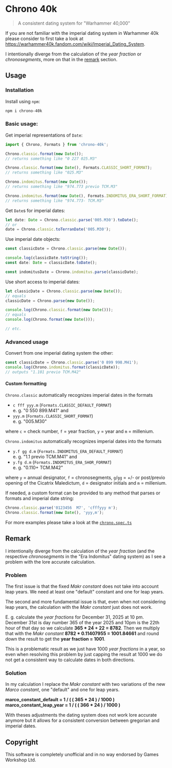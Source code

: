 # Chrono 40k

> A consistent dating system for "Warhammer 40,000"

If you are not familiar with the imperial dating system in Warhammer 40k please consider to first take a look at https://warhammer40k.fandom.com/wiki/Imperial_Dating_System.

I intentionally diverge from the calculation of the _year fraction_ or _chronosegments_, more on that in the [remark](#remark) section.

## Usage

### Installation

Install using `npm`:

```sh
npm i chrono-40k
```

### Basic usage:

Get imperial representations of `Date`:

```ts
import { Chrono, Formats } from 'chrono-40k';

Chrono.classic.format(new Date());
// returns something like "0 227 025.M3"

Chrono.classic.format(new Date(), Formats.CLASSIC_SHORT_FORMAT);
// returns something like "025.M3"

Chrono.indomitus.format(new Date());
// returns something like "974.773 previo TCM.M3"

Chrono.indomitus.format(new Date(), Formats.INDOMITUS_ERA_SHORT_FORMAT);
// returns something like "974.773- TCM.M3"
```

Get `Date`s for imperial dates:

```ts
let date: Date = Chrono.classic.parse('005.M30').toDate();
// or
date = Chrono.classic.toTerranDate('005.M30');
```

Use imperial date objects:

```ts
const classicDate = Chrono.classic.parse(new Date());

console.log(classicDate.toString());
const date: Date = classicDate.toDate();

const indomitusDate = Chrono.indomitus.parse(classicDate);
```

Use short access to imperial dates:

```ts
let classicDate = Chrono.classic.parse(new Date());
// equals
classicDate = Chrono.parse(new Date());

console.log(Chrono.classic.format(new Date()));
// equals
console.log(Chrono.format(new Date()));

// etc.
```

### Advanced usage

Convert from one imperial dating system the other:

```ts
const classicDate = Chrono.classic.parse('0 899 998.M41');
console.log(Chrono.indomitus.format(classicDate));
// outputs "1.101 previo TCM.M42"
```

#### Custom formatting

`Chrono.classic` automatically recognizes imperial dates in the formats

- `c fff yyy.m` (`Formats.CLASSIC_DEFAULT_FORMAT`) \
  e. g. "0 550 899.M41" and
- `yyy.m` (`Formats.CLASSIC_SHORT_FORMAT`) \
  e. g. "005.M30"

where `c` = check number, `f` = year fraction, `y` = year and `m` = millenium.

`Chrono.indomitus` automatically recognizes imperial dates into the formats

- `y.f gg d.m` (`Formats.INDOMITUS_ERA_DEFAULT_FORMAT`) \
  e. g. "1.1 previo TCM.M41" and
- `y.fg d.m` (`Formats.INDOMITUS_ERA_SHOR_FORMAT`) \
  e. g. "0.110+ TCM.M42"

where `y` = annual designator, `f` = chronosegments, `g`/`gg` = +/- or post/previo opening of the Cicatrix Maledictum, `d` = designator initials and `m` = millenium.

If needed, a custom format can be provided to any method that parses or formats and imperial date string:

```ts
Chrono.classic.parse('0123456  M7', 'cfffyyy m');
Chrono.classic.format(new Date(), 'yyy,m');
```

For more examples please take a look at the [`chrono.spec.ts`](./src/chrono/chrono.spec.ts)

## Remark

I intentionally diverge from the calculation of the _year fraction_ (and the respective _chronosegments_ in the "Era Indomitus" dating system) as I see a problem with the lore accurate calculation.

### Problem

The first issue is that the fixed _Makr constant_ does not take into account leap years. We need at least one "default" constant and one for leap years.

The second and more fundamental issue is that, even when not considering leap years, the calculation with the _Makr constant_ just does not work.

E. g. calculate the _year fractions_ for December 31, 2025 at 10 pm. December 31st is day number 365 of the year 2025 and 10pm is the 22th hour of that day so we calculate **365 \* 24 + 22 = 8782**. Then we multiply that with the _Makr constant_ **8782 \* 0.11407955 = 1001.84661** and round down the result to get the **year fraction = 1001**.

This is a problematic result as we just have 1000 _year fractions_ in a year, so even when resolving this problem by just capping the result at 1000 we do not get a consistent way to calculate dates in both directions.

### Solution

In my calculation I replace the _Makr constant_ with two variations of the new _Marco constant_, one "default" and one for leap years.

**marco_constant_default = 1 / ( ( 365 \* 24 ) / 1000 )**
**marco_constant_leap_year = 1 / ( ( 366 \* 24 ) / 1000 )**

With theses adjustments the dating system does not work lore accurate anymore but it allows for a consistent conversion between gregorian and imperial dates.

## Copyright

This software is completely unofficial and in no way endorsed by Games Workshop Ltd.
